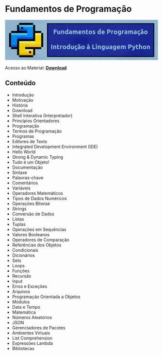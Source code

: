 # Fundamentos de Programação

![img](https://raw.githubusercontent.com/the-akira/CC33Z/master/Imagens/FPPython.png)

Acesso ao Material: **[Download](https://github.com/the-akira/CC33Z/raw/master/Cursos/Fundamentos%20de%20Programa%C3%A7%C3%A3o/FundamentosPrograma%C3%A7%C3%A3oPython.pdf)**

## Conteúdo

- Introdução
- Motivação
- História
- Download
- Shell Interativa (Interpretador)
- Princípios Orientadores
- Programação
- Termos de Programação
- Programas
- Editores de Texto
- Integrated Development Environment (IDE)
- Hello World
- Strong & Dynamic Typing
- Tudo é um Objeto!
- Documentação
- Sintaxe
- Palavras-chave
- Comentários
- Variáveis
- Operadores Matemáticos
- Tipos de Dados Numéricos
- Operações Bitwise
- Strings
- Conversão de Dados
- Listas
- Tuplas
- Operações em Sequências
- Valores Booleanos
- Operadores de Comparação
- Referências dos Objetos
- Condicionais
- Dicionários
- Sets
- Loops
- Funções
- Recursão
- Input
- Erros e Exceções
- Arquivos
- Programação Orientada a Objetos
- Módulos
- Data e Tempo
- Matemática
- Números Aleatórios
- JSON
- Gerenciadores de Pacotes
- Ambientes Virtuais
- List Comprehension
- Expressões Lambda
- Bibliotecas
